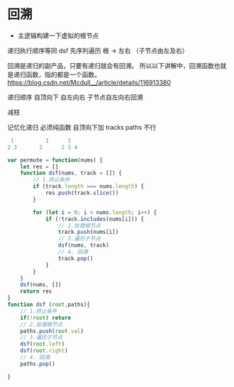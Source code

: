 # 回溯

- 主逻辑构建一下虚拟的根节点
  
递归执行顺序等同 dsf  先序列遍历  根 -> 左右 （子节点由左及右）


回溯是递归的副产品，只要有递归就会有回溯。
所以以下讲解中，回溯函数也就是递归函数，指的都是⼀个函数。
https://blog.csdn.net/Mcdull__/article/details/116913380

递归顺序
自顶向下
自左向右
子节点自左向右回溯

减枝

记忆化递归  必须纯函数 自顶向下加  tracks paths 不行

```js
 1          1      1
2 3       2      2 3 4
```

```js
var permute = function(nums) {
    let res = []
    function dsf(nums, track = []) {
        // 1.终止条件
        if (track.length === nums.length) {
            res.push(track.slice())
        }

        for (let i = 0; i < nums.length; i++) {
            if (!track.includes(nums[i])) {
                // 2.处理根节点
                track.push(nums[i]) 
                // 3.遍历子节点
                dsf(nums, track)
                // 4. 回溯
                track.pop() 
            }
        }
    }
    dsf(nums, [])
    return res
}
function dsf (root,paths){
    // 1.终止条件
    if(!root) return 
    // 2.处理根节点
    paths.push(root.val)
    // 3.遍历子节点
    dsf(root.left)
    dsf(root.right)
    // 4. 回溯
    paths.pop()

}
```